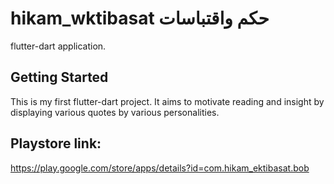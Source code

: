 # hikam_wktibasat   حكم واقتباسات

flutter-dart application.

## Getting Started

This is my first flutter-dart project.
It aims to motivate reading and insight by displaying various quotes by various personalities.

## Playstore link: 

https://play.google.com/store/apps/details?id=com.hikam_ektibasat.bob


